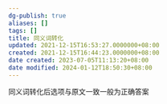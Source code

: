 ```yaml
---
dg-publish: true
aliases: []
tags: []
title: 同义词转化
updated: 2021-12-15T16:53:27.0000000+08:00
created: 2021-12-15T16:44:23.0000000+08:00
date created: 2023-07-05T11:13:20+08:00
date modified: 2024-01-12T18:50:30+08:00
---
```


同义词转化后选项与原文一致一般为正确答案
